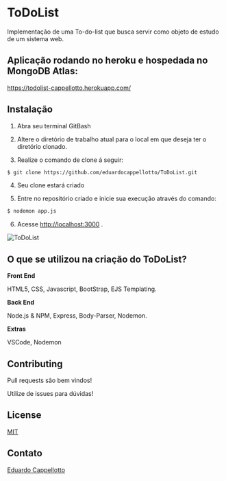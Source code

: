 # ToDoList

Implementação de uma To-do-list que busca servir como objeto de estudo de um sistema web. 

## Aplicação rodando no heroku e hospedada no MongoDB Atlas: 

https://todolist-cappellotto.herokuapp.com/

## Instalação

1. Abra seu terminal GitBash

2. Altere o diretório de trabalho atual para o local em que deseja ter o diretório clonado.

3. Realize o comando de clone á seguir:

```bash
$ git clone https://github.com/eduardocappellotto/ToDoList.git
```
4. Seu clone estará criado

5. Entre no repositório criado e inicie sua execução através do comando:

```bash
$ nodemon app.js
```

6. Acesse [http://localhost:3000](http://localhost:3000) .

![ToDoList](https://i.imgur.com/HCnhCzK.png)

## O que se utilizou na criação do ToDoList?
**Front End**

HTML5,
CSS,
Javascript,
BootStrap,
EJS Templating.

**Back End**

Node.js & NPM,
Express,
Body-Parser,
Nodemon.

**Extras**

VSCode, Nodemon



## Contributing
Pull requests são bem vindos!

Utilize de issues para dúvidas!

## License
[MIT](https://choosealicense.com/licenses/mit/)

## Contato

[Eduardo Cappellotto](https://github.com/eduardocappellotto)
